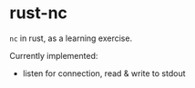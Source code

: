 # rust-nc

`nc` in rust, as a learning exercise.

Currently implemented:

* listen for connection, read & write to stdout
